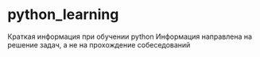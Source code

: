 # python_learning
Краткая информация при обучении python
Информация направлена на решение задач, а не на прохождение собеседований
